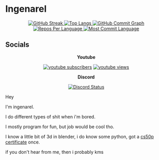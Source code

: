 # Ingenarel

<p align="center">
  <a href="https://git.io/streak-stats">
    <img src="https://streak-stats.demolab.com?user=ingenarel&theme=youtube-dark&border_radius=30&card_width=500&background=000000&stroke=00ff77&border=FF00bb&ring=ff00bb&fire=EB0000&currStreakNum=EBEBEB&sideNums=EBEBEB&currStreakLabel=EBEBEB&sideLabels=EBEBEB&dates=EBEBEB&excludeDaysLabel=EBEBEB" alt="GitHub Streak" />
  </a>
  
  <a href="https://github.com/anuraghazra/github-readme-stats">
    <img src="https://github-readme-stats.vercel.app/api/top-langs/?username=ingenarel&layout=compact&langs_count=20&title_color=ff00ae&bg_color=000000&border_color=ff00ae&text_color=f4b0f3&border_radius=30" alt="Top Langs" />
  </a>

  <a href="https://github.com/ashutosh00710/github-readme-activity-graph">
    <img src="https://github-readme-activity-graph.vercel.app/graph?username=ingenarel&bg_color=000000&color=ffffff&line=ff00ae&point=ff00fb&title_color=ff2865&radius=16" alt="GitHub Commit Graph" />
  </a>

  <a href="https://github.com/vn7n24fzkq/github-profile-summary-cards">
    <img src="http://github-profile-summary-cards.vercel.app/api/cards/repos-per-language?username=ingenarel&theme=2077" alt="Repos Per Language" />
  </a>

  <a href="https://github.com/vn7n24fzkq/github-profile-summary-cards">
    <img src="http://github-profile-summary-cards.vercel.app/api/cards/most-commit-language?username=ingenarel&theme=2077" alt="Most Commit Language" />
  </a>
</p>


## Socials

<p align="center"><b>Youtube</font></b></p>

<p align="center">
  <a href="https://www.youtube.com/channel/UC90Tar8Bpx3Q8UqpM8qxWZw?sub_confirmation=1">
      <img alt="youtube subscribers" title="Subscribe to my YouTube channel" src="https://img.shields.io/youtube/channel/subscribers/UC90Tar8Bpx3Q8UqpM8qxWZw?style=for-the-badge&logo=youtube&logoColor=%23FF0000&labelColor=%23000000&color=%23FF0000"/></a>
  <a href="https://www.youtube.com/channel/UC90Tar8Bpx3Q8UqpM8qxWZw?sub_confirmation=1">
      <img alt="youtube views" title="YouTube views" src="https://img.shields.io/youtube/channel/views/UC90Tar8Bpx3Q8UqpM8qxWZw?style=for-the-badge&logo=data%3Aimage%2Fpng%3Bbase64%2CiVBORw0KGgoAAAANSUhEUgAAADIAAAAyCAYAAAAeP4ixAAAACXBIWXMAAAsTAAALEwEAmpwYAAADMUlEQVR4nO2Yy29MURjAh7QZRSkq4lXPGpH4BzyDCIk24lVqw8rCI01sbLAsSik7SwkWQuJNEC0qgnomIiHqEQtUi6mkQ%2BlPvuSbuBlz7j0zva1ZnF9yk%2Bb0fK97vu98351IxOFwOBwOh8OR8wCDgHJgF3AGeA60AAl9WnTttO4pAwojuQBQCKwHrgGdZI7IXAXW%2FZeggHHAfuCbx6lfwF2gGqgApgPFQFSf4bpWoSdyT2WSiK5aoKQ3AhBnDgI%2FPA40AZvF6Sz1bQEeePQlgAPZ6LM1ukrzPMltqYkQ9c8Crnv0fwE2AH3CTKPLHgN3gAUWciuBm8B3fW4Ayy3kFmqKJrkkPnQ3iNVAXBW2axr0BUqBFT5ydT4FXhtw6qVqo0pfAOpDRTYB5GkxJ7kCjAf6A%2Fu0Rsp9TiKIZQbZNap7r9qaoLea0KW282yDGAI0qPBvYLvkKTADeOFxJu3toukURINBdopnj9iaqaezU31B66goKIhRwFMV%2BAws0vWqNH2iwKBDUjCIuEF2QMo%2BsblV%2F7cYaNX1J8BIv6J%2BrRtfAZOBfsARgzODeyCQIsP%2BY5pqcmLNutb8zyUg0QEvdcNDYISuSdMyMdXgjNxOQdQbZKf5yDwCxqhf8jfq89%2BT0aaW3Cw1UpJSD%2BlIe4vIFWsRyFKfYvdDTmEiMBR4rGtNXgW39O3LSDEJeEMwR9M5o%2Fpk1DBR4yN33MLueyCmU8F98T2dIrnD32JH3G%2BMkCtWUsjTEOtNJ6H7xTGb%2BhLeycmYFEU9KWZLXSQkgEMZ2pbuHzUpGwY0ZqDsJzAvhCDmZ%2FgZ0Ci%2BBiktAE5loFQGyVg3gohpz7LlpLQFW%2BXSTWt0LLCh1WaQNAyIbZY2uoA94ls2b6vM002DkBHihMxkFnpHA4dTPqz8kBNbknEAKUbHAhewJ6Gj90ZgjqaOPHOBTfpJIHtsOS%2BNsFtBpAS0FvhE7%2FERqAwtgJRgBgLbgK89GEA7sDtwwg0poGL9AeFDiAGIruoe%2B1YPCChfvhSBi0BHFs53aP3JfJYfyQV05Jfi3gGcA57p1dqpjbNN187qntnGzuxwOBwOh8PhiOQSfwBK1TD9WNfWAQAAAABJRU5ErkJggg%3D%3D&labelColor=%23000000&color=%23FF0000"/></a>

<p align="center">

</p>

<p align="center"><b>Discord</font></b></p>

<div align="center">
  <a href="https://discord.com/users/754525111800954980">
    <img src="https://lanyard.cnrad.dev/api/754525111800954980?bg=000000&borderRadius=20px&hideActivity=true" alt="Discord Status">
  </a>
</div>


Hey

I'm ingenarel.

I do different types of shit when i'm bored.

I mostly program for fun, but job would be cool tho.

I know a little bit of 3d in blender, i do know some python, got a [cs50p certificate](https://certificates.cs50.io/5875a998-6e4a-41ab-9c22-99564040c7e6.pdf?size=letter) once.

if you don't hear from me, then i probably kms
